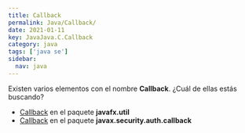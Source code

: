 ```yaml
---
title: Callback
permalink: Java/Callback/
date: 2021-01-11
key: JavaJava.C.Callback
category: java
tags: ['java se']
sidebar: 
  nav: java
---
```


Existen varios elementos con el nombre **Callback**. ¿Cuál de ellas estás buscando?
<ul>
<li><a href="/Java/Callback-javafx-util/">Callback</a> en el paquete <strong>javafx.util</strong></li>
<li><a href="/Java/Callback-javax-security-auth-callback/">Callback</a> en el paquete <strong>javax.security.auth.callback</strong></li>
<ul>
